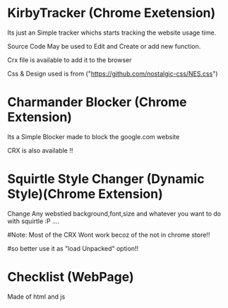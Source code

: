 # KirbyTracker (Chrome Exetension)


Its just an Simple tracker whichs starts tracking the website usage time.

Source Code May be used to Edit and Create or add new function.

Crx file is available to add it to the browser

Css & Design used is from ("https://github.com/nostalgic-css/NES.css")

# Charmander Blocker (Chrome Extension) 


Its a Simple Blocker made to block the google.com website 

CRX is also available !!


# Squirtle Style Changer (Dynamic Style)(Chrome Extension)

Change Any webstied background,font,size and whatever you want to do with squirtle :P ....


#Note: Most of the CRX Wont work becoz of the not in chrome store!!

#so better use it as "load Unpacked" option!! 


# Checklist (WebPage)

Made of html and js 

